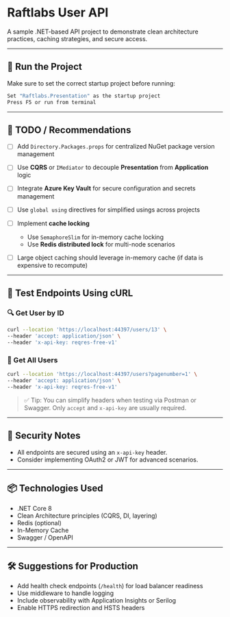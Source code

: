 ﻿# Raftlabs User API

A sample .NET-based API project to demonstrate clean architecture practices, caching strategies, and secure access.

---

## 🚀 Run the Project

Make sure to set the correct startup project before running:

```sh
Set "Raftlabs.Presentation" as the startup project
Press F5 or run from terminal
```

---

## 📌 TODO / Recommendations

* [ ] Add `Directory.Packages.props` for centralized NuGet package version management
* [ ] Use **CQRS** or `IMediator` to decouple **Presentation** from **Application** logic
* [ ] Integrate **Azure Key Vault** for secure configuration and secrets management
* [ ] Use `global using` directives for simplified usings across projects
* [ ] Implement **cache locking**

  * Use `SemaphoreSlim` for in-memory cache locking
  * Use **Redis distributed lock** for multi-node scenarios
* [ ] Large object caching should leverage in-memory cache (if data is expensive to recompute)

---

## 🧪 Test Endpoints Using cURL

### 🔍 Get User by ID

```bash
curl --location 'https://localhost:44397/users/13' \
--header 'accept: application/json' \
--header 'x-api-key: reqres-free-v1'
```

### 📄 Get All Users

```bash
curl --location 'https://localhost:44397/users?pagenumber=1' \
--header 'accept: application/json' \
--header 'x-api-key: reqres-free-v1'
```

> ✅ Tip: You can simplify headers when testing via Postman or Swagger. Only `accept` and `x-api-key` are usually required.

---

## 🔐 Security Notes

* All endpoints are secured using an `x-api-key` header.
* Consider implementing OAuth2 or JWT for advanced scenarios.

---

## 📦 Technologies Used

* .NET Core 8
* Clean Architecture principles (CQRS, DI, layering)
* Redis (optional)
* In-Memory Cache
* Swagger / OpenAPI

---

## 🛠 Suggestions for Production

* Add health check endpoints (`/health`) for load balancer readiness
* Use middleware to handle logging
* Include observability with Application Insights or Serilog
* Enable HTTPS redirection and HSTS headers
